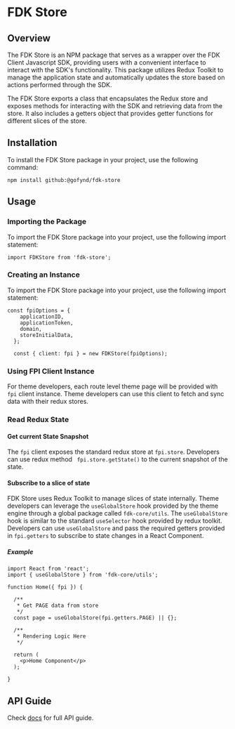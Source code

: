 # FDK Store

## Overview

The FDK Store is an NPM package that serves as a wrapper over the FDK Client Javascript SDK, providing users with a convenient interface to interact with the SDK's functionality. This package utilizes Redux Toolkit to manage the application state and automatically updates the store based on actions performed through the SDK.

The FDK Store exports a class that encapsulates the Redux store and exposes methods for interacting with the SDK and retrieving data from the store. It also includes a getters object that provides getter functions for different slices of the store.

## Installation

To install the FDK Store package in your project, use the following command:

```
npm install github:@gofynd/fdk-store
```


## Usage

### Importing the Package

To import the FDK Store package into your project, use the following import statement:

```
import FDKStore from 'fdk-store';
```

### Creating an Instance

To import the FDK Store package into your project, use the following import statement:

```
const fpiOptions = {
    applicationID,
    applicationToken,
    domain,
    storeInitialData,
  };

  const { client: fpi } = new FDKStore(fpiOptions);
```

### Using FPI Client Instance

For theme developers, each route level theme page will be provided with `fpi` client instance. Theme developers can use this client to fetch and sync data with their redux stores.


### Read Redux State

#### Get current State Snapshot

The `fpi` client exposes the standard redux store at `fpi.store`. Developers can use redux method ` fpi.store.getState()` to the current snapshot of the state.

#### Subscribe to a slice of state

FDK Store uses Redux Toolkit to manage slices of state internally. Theme developers can leverage the `useGlobalStore` hook provided by the theme engine through a global package called `fdk-core/utils`. The `useGlobalStore` hook is similar to the standard `useSelector` hook provided by redux toolkit. Developers can use `useGlobalStore` and pass the required getters provided in `fpi.getters` to subscribe to state changes in a React Component.

##### Example 
```
import React from 'react';
import { useGlobalStore } from 'fdk-core/utils';

function Home({ fpi }) {

  /**
   * Get PAGE data from store
   */
  const page = useGlobalStore(fpi.getters.PAGE) || {};

  /**
   * Rendering Logic Here
   */

  return (
    <p>Home Component</p>
  );
  
}

```

## API Guide

Check [docs](docs/API.md) for full API guide.
